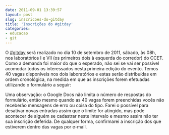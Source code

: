 ```yaml
---
date: 2011-09-01 13:39:57
layout: post
slug: inscricoes-do-gitday
title: 'Inscrições do #gitday'
categories:
- educacao
- git
---
```


O [#gitday](http://twitter.com/#!/search/realtime/%23gitday) será realizado no dia 10 de setembro de 2011, sábado, às 08h, nos laboratórios I e VII (os primeiros dois à esquerda do corredor) do CCET. Como a demanda foi maior do que o esperado, não sei se vai ser possível acomodar todos os interessados nesta primeira edição do evento. Temos 40 vagas disponíveis nos dois laboratórios e estas serão distribuídas em ordem cronológica, na medida em que as inscrições forem efetuadas utilizando o formulário a seguir:

Uma observação: o Google Docs não limita o número de respostas do formulário, então mesmo quando as 40 vagas forem preenchidas vocês não receberão mensagens de erro ou coisa do tipo. Farei o possível para desativar novas entradas assim que o limite for atingido, mas pode acontecer de alguém se cadastrar neste intervalo e mesmo assim não ter sua inscrição deferida. De qualquer forma, confirmarei a inscrição dos que estiverem dentro das vagas por e-mail.
